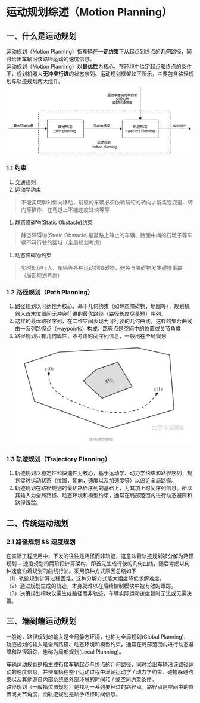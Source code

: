 # 运动规划综述（Motion Planning）

## 一、什么是运动规划

运动规划（Motion Planning）指车辆在**一定约束**下从起点到终点的**几何**路径，同时给出车辆沿该路径运动的速度信息。  
运动规划（Motion Planning）以**最优性**为核心，在环境中给定起点和终点的条件下，规划机器人**无冲突行进**的状态序列。运动规划框架如下所示，主要包含路径规划与轨迹规划两大组件。
![运动规划](../运动规划.png "motion_planning")


### 1.1 约束

1. 交通规则
2. 运动学约束

> 不能实现瞬时侧向移动，前驱的车辆必须依赖前轮的转向才能实现变道、转向等操作，在弯道上不能速度过快等等

1. 静态障碍物(Static Obstacle)约束

> 静态障碍物(Static Obstacle)是道路上静止的车辆、路面中间的石墩子等车辆不可行驶的区域（全局规划考虑）

1. 动态障碍物约束

> 实时处理行人、车辆等各种运动的障碍物，避免与障碍物发生碰撞事故 （局部规划考虑）

### 1.2 路径规划（Path Planning）
1. 路径规划以可达性为核心，基于几何约束（如静态障碍物，地图等），规划机器人首末位置间无冲突行进的最优路径（路径长度尽量短）序列。   
2. 这样的最优路径序列，在二维空间表现为可行驶的几何曲线，这样的集合曲线由一系列路径点（waypoints）构成，路径点是空间中的位置或关节角度
3. 路径规划只有几何属性，不考虑时间序列信息，一般用在全局规划
![路径规划](../image.png "motion_planning")

### 1.3 轨迹规划（Trajectory Planning）
1. 轨迹规划以稳定性和快速性为核心，基于运动学、动力学约束和路径序列，规划实时运动状态（位置，朝向，速度以及加速度等）以逼近全局路径。
2. 轨迹规划在路径规划的最优路径序列的基础上，为其加上时间序列信息。所以其输入为全局路径、动态环境和模型约束，通常在局部范围内进行动态避障和路径跟踪。

## 二、传统运动规划

### 2.1 路径规划 && 速度规划
在实际工程应用中，下发的往往是路径而非轨迹，这意味着轨迹规划被分解为路径规划 + 速度规划的两阶段计算架构，即首先生成行驶的几何曲线，随后考虑以何种速度沿着规划的曲线行驶。采用该种方式原因总结如下  
（1）轨迹规划计算过程困难，这种分解方式能大幅度降低求解难度。   
（2）通过规划生成的轨迹，本身就难以在后续控制模块中被有效的跟踪。   
（3）决策规划模块仅需生成路径而非轨迹，车辆实际运动速度暂时无法或无需决策。


## 三、端到端运动规划


 
一般地，路径规划的输入是全局静态环境，也称为全局规划(Global Planning).  
轨迹规划的输入是全局路径、动态环境和模型约束，通常在局部范围内进行动态避障和路径跟踪，也称为局部规划(Local Planning)。


车辆运动规划是指生成衔接车辆起点与终点的几何路径，同时给出车辆沿该路径运动的速度信息，并使车辆在整个运动过程中满足运动学 / 动力学约束、碰撞躲避约束以及其他源自内部系统或外部环境的时间和 / 或空间约束条件。  
路径规划（一般指位置规划）是找到一系列要经过的路径点，路径点是空间中的位置或关节角度，而轨迹规划是赋予路径时间信息。
